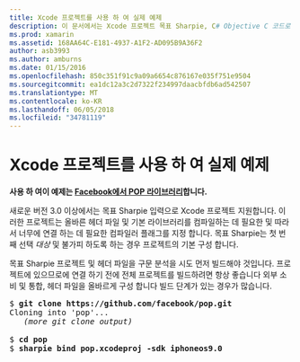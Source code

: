 ```yaml
---
title: Xcode 프로젝트를 사용 하 여 실제 예제
description: 이 문서에서는 Xcode 프로젝트 목표 Sharpie, C# Objective C 코드로 바인딩을 만드는 과정을 단순화 하는 직접 입력으로 사용 하는 방법을 설명 합니다.
ms.prod: xamarin
ms.assetid: 168AA64C-E181-4937-A1F2-AD095B9A36F2
author: asb3993
ms.author: amburns
ms.date: 01/15/2016
ms.openlocfilehash: 850c351f91c9a09a6654c876167e035f751e9504
ms.sourcegitcommit: ea1dc12a3c2d7322f234997daacbfdb6ad542507
ms.translationtype: MT
ms.contentlocale: ko-KR
ms.lasthandoff: 06/05/2018
ms.locfileid: "34781119"
---
```

# <a name="real-world-example-using-an-xcode-project"></a>Xcode 프로젝트를 사용 하 여 실제 예제


**사용 하 여이 예제는 [Facebook에서 POP 라이브러리](https://github.com/facebook/pop)합니다.**

새로운 버전 3.0 이상에서는 목표 Sharpie 입력으로 Xcode 프로젝트 지원합니다. 이러한 프로젝트는 올바른 헤더 파일 및 기본 라이브러리를 컴파일하는 데 필요한 및 따라서 너무에 연결 하는 데 필요한 컴파일러 플래그를 지정 합니다. 목표 Sharpie는 첫 번째 선택 _대상_ 및 불가피 하도록 하는 경우 프로젝트의 기본 구성 합니다.

목표 Sharpie 프로젝트 및 헤더 파일을 구문 분석을 시도 먼저 빌드해야 것입니다. 프로젝트에 있으므로에 연결 하기 전에 전체 프로젝트를 빌드하려면 항상 좋습니다 외부 소비 및 통합, 헤더 파일을 올바르게 구성 합니다 빌드 단계가 있는 경우가 많습니다.

<pre>$ <b>git clone https://github.com/facebook/pop.git</b>
Cloning into 'pop'...
   <em>(more git clone output)</em>

$ <b>cd pop</b>
$ <b>sharpie bind pop.xcodeproj -sdk iphoneos9.0</b></pre>

